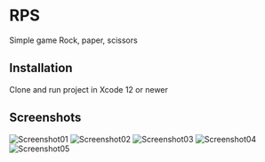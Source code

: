 # RPS
Simple game Rock, paper, scissors

## Installation

Clone and run project in Xcode 12 or newer

## Screenshots

![Screenshot01](https://github.com/denvolkov/RPS/blob/main/RPS/Screenshots/Screenshot01.png)
![Screenshot02](https://github.com/denvolkov/RPS/blob/main/RPS/Screenshots/Screenshot02.png)
![Screenshot03](https://github.com/denvolkov/RPS/blob/main/RPS/Screenshots/Screenshot03.png)
![Screenshot04](https://github.com/denvolkov/RPS/blob/main/RPS/Screenshots/Screenshot04.png)
![Screenshot05](https://github.com/denvolkov/RPS/blob/main/RPS/Screenshots/Screenshot05.png)
